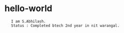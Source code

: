 # hello-world
       I am S.Abhilash.
       Status : Completed btech 2nd year in nit warangal.
       

